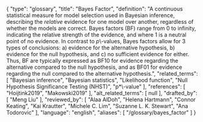 {
    "type": "glossary",
    "title": "Bayes Factor",
    "definition": "A continuous statistical measure for model selection used in Bayesian inference, describing the *relative* evidence for one model over another, regardless of whether the models are correct. Bayes factors (BF) range from 0 to infinity, indicating the relative strength of the evidence, and where 1 is a neutral point of no evidence. In contrast to *p*\\-values, Bayes factors allow for 3 types of conclusions: a) evidence for the alternative hypothesis, b) evidence for the null hypothesis, and c) no sufficient evidence for either. Thus, BF are typically expressed as BF10 for evidence regarding the alternative compared to the null hypothesis, and as BF01 for evidence regarding the null compared to the alternative hypothesis.",
    "related_terms": [
        "Bayesian inference",
        "Bayesian statistics",
        "Likelihood function",
        "Null Hypothesis Significance Testing (NHST)",
        "p*\\-value"
    ],
    "references": [
        "Hoijtink2019",
        "Makowski2019"
    ],
    "alt_related_terms": [
        null
    ],
    "drafted_by": [
        "Meng Liu"
    ],
    "reviewed_by": [
        "Alaa AlDoh",
        "Helena Hartmann",
        "Connor Keating",
        "Kai Krautter",
        "Michele C. Lim",
        "Suzanne L. K. Stewart",
        "Ana Todorovic"
    ],
    "language": "english",
    "aliases": [
        "/glossary/bayes_factor"
    ]
}